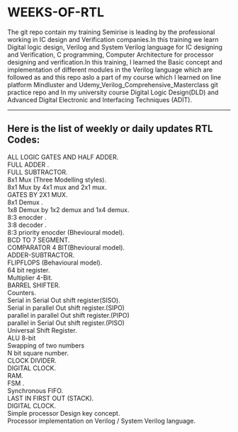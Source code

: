 # WEEKS-OF-RTL
The git repo contain my  training Semirise is leading by the professional working in IC design and Verification companies.In this training we learn Digital logic design, Verilog and System Verilog language for IC designing and Verification, C programming, Computer Architecture for processor designing and verification.In this training, I learned the Basic concept and implementation of different modules in the Verilog language which are followed as and this repo aslo a part of my course which I learned on line platform Mindluster and  Udemy_Verilog_Comprehensive_Masterclass git practice repo and In my university course Digital Logic Design(DLD) and Advanced Digital Electronic and Interfacing Techniques (ADIT).  
<hr>
  
<h2>Here is the list of weekly or daily updates  RTL Codes:</h2>
 ALL LOGIC GATES AND HALF ADDER.<br>
 FULL ADDER . <br>
 FULL SUBTRACTOR. <br>
 8x1 Mux (Three Modelling styles).<br>
 8x1 Mux by 4x1 mux and 2x1 mux.<br>
 GATES BY 2X1 MUX.<br>
 8x1 Demux .<br>
 1x8 Demux by 1x2 demux and 1x4 demux.<br>
 8:3 enocder .<br>
 3:8 decoder .<br>
 8:3 priority enocder (Bhevioural model).<br>
 BCD TO 7 SEGMENT. <br>
 COMPARATOR 4 BIT(Bhevioural model).<br>
 ADDER-SUBTRACTOR.<br>
 FLIPFLOPS (Behavioural model).<br>
 64 bit register.<br>
 Multiplier 4-Bit.<br>
 BARREL SHIFTER.<br>
 Counters.<br>
 Serial in Serial Out shift register(SISO).<br>
 Serial in parallel Out shift register.(SIPO)<br>
 parallel in parallel Out shift register.(PIPO)<br>
 parallel in Serial Out shift register.(PISO)<br>
 Universal Shift Register.<br>
 ALU 8-bit<br>
 Swapping of two numbers<br>
 N bit square number.<br>
 CLOCK DIVIDER.<br>
 DIGITAL CLOCK.<br>
 RAM.<br>
 FSM .<br>
 Synchronous FIFO.<br>
 LAST IN FIRST OUT (STACK).<br>
 DIGITAL CLOCK.<br>
 Simple processor Design key concept.<br>
 Processor implementation on Verilog / System Verilog language.<br>
